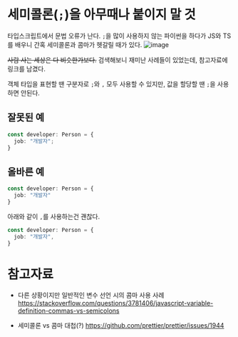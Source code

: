 # 세미콜론(`;`)을 아무때나 붙이지 말 것
타입스크립트에서 문법 오류가 난다.
`;`을 많이 사용하지 않는 파이썬을 하다가 JS와 TS를 배우니 간혹 세미콜론과 콤마가 헷갈릴 때가 있다.
![image](https://user-images.githubusercontent.com/49031232/167103615-96d7b553-d85b-4f4b-aad2-97aff4a40973.png)

~~사람 사는 세상은 다 비슷한가보다.~~ 검색해보니 재미난 사례들이 있었는데, 참고자료에 링크를 남겼다. 

객체 타입을 표현할 땐 구분자로 `;`와 `,` 모두 사용할 수 있지만, 값을 할당할 땐 `;`을 사용하면 안된다.


## 잘못된 예
```typescript
const developer: Person = {
  job: "개발자";
}
```

## 올바른 예
```typescript
const developer: Person = {
  job: "개발자"
}
```
아래와 같이 `,`를 사용하는건 괜찮다.
```typescript
const developer: Person = {
  job: "개발자",
}
```

# 참고자료
- 다른 상황이지만 일반적인 변수 선언 시의 콤마 사용 사례 https://stackoverflow.com/questions/3781406/javascript-variable-definition-commas-vs-semicolons

- 세미콜론 vs 콤마 대첩(?) https://github.com/prettier/prettier/issues/1944
